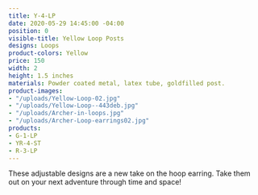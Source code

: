 ```yaml
---
title: Y-4-LP
date: 2020-05-29 14:45:00 -04:00
position: 0
visible-title: Yellow Loop Posts
designs: Loops
product-colors: Yellow
price: 150
width: 2
height: 1.5 inches
materials: Powder coated metal, latex tube, goldfilled post.
product-images:
- "/uploads/Yellow-Loop-02.jpg"
- "/uploads/Yellow-Loop--443deb.jpg"
- "/uploads/Archer-in-loops.jpg"
- "/uploads/Archer-Loop-earrings02.jpg"
products:
- G-1-LP
- YR-4-ST
- R-3-LP
---
```


These adjustable designs are a new take on the hoop earring. Take them out on your next adventure through time and space!